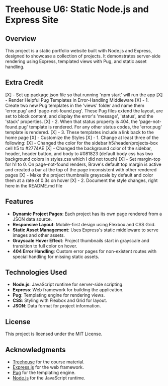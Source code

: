 # Treehouse U6: Static Node.js and Express Site

## Overview

This project is a static portfolio website built with Node.js and Express, designed to showcase a collection of projects. It demonstrates server-side rendering using Express, templated views with Pug, and static asset handling.

## Extra Credit

[X] - Set up package.json file so that running 'npm start' will run the app
[X] - Render Helpful Pug Templates in Error-Handling Middleware
  [X] - 1. Create two new Pug templates in the 'views' folder and name them 'error.pug' and 'page-not-found.pug'. These Pug files extend the layout, are set to block content, and display the error's 'message', 'status', and the 'stack' properties.
  [X] - 2. When that status property is 404, the 'page-not-found.pug' template is rendered. For any other status codes, the 'error.pug' template is rendered.
  [X] - 3. These templates include a link back to the home page
[X] - Customize the Styles
  [X] - 1. Change at least three of the following:
    [X] - Changed the color for the sidebar h5/header/projects-box cell h5 to #2774AE
    [X] - Changed the background color of the sidebar, header, header button, and body to #081823 (default body css has two background colors in styles.css which I did not touch)
    [X] - Set margin-top for h1 to 0. On page-not-found renders, Brave's default top margin is active and created a bar at the top of the page inconsistent with other rendered pages
    [X] - Make the project thumbnails grayscale by default and color them at a rate of 0.3s on hover
  [X] - 2. Document the style changes, right here in the README.md file

## Features

- **Dynamic Project Pages**: Each project has its own page rendered from a JSON data source.
- **Responsive Layout**: Mobile-first design using Flexbox and CSS Grid.
- **Static Asset Management**: Uses Express's static middleware to serve images and other assets.
- **Grayscale Hover Effect**: Project thumbnails start in grayscale and transition to full color on hover.
- **404 Error Handling**: Custom error pages for non-existent routes with special handling for missing static assets.

## Technologies Used

- **Node.js**: JavaScript runtime for server-side scripting.
- **Express**: Web framework for building the application.
- **Pug**: Templating engine for rendering views.
- **CSS**: Styling with Flexbox and Grid for layout.
- **JSON**: Data format for project information.

## License

This project is licensed under the MIT License.

## Acknowledgments

- [Treehouse](https://teamtreehouse.com/) for the course material.
- [Express.js](https://expressjs.com/) for the web framework.
- [Pug](https://pugjs.org/) for the templating engine.
- [Node.js](https://nodejs.org/) for the JavaScript runtime.